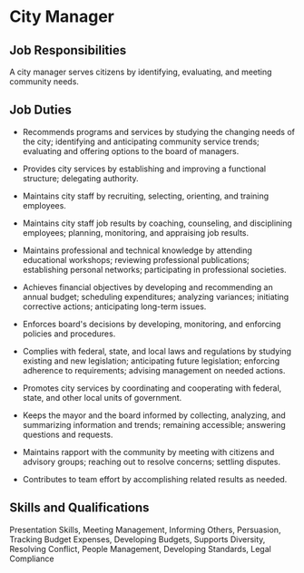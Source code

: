 # City Manager

## Job Responsibilities

A city manager serves citizens by identifying, evaluating, and meeting community needs.

## Job Duties

* Recommends programs and services by studying the changing needs of the city; identifying and anticipating community service trends; evaluating and offering options to the board of managers.

* Provides city services by establishing and improving a functional structure; delegating authority.

* Maintains city staff by recruiting, selecting, orienting, and training employees.

* Maintains city staff job results by coaching, counseling, and disciplining employees; planning, monitoring, and appraising job results.

* Maintains professional and technical knowledge by attending educational workshops; reviewing professional publications; establishing personal networks; participating in professional societies.

* Achieves financial objectives by developing and recommending an annual budget; scheduling expenditures; analyzing variances; initiating corrective actions; anticipating long-term issues.

* Enforces board&apos;s decisions by developing, monitoring, and enforcing policies and procedures.

* Complies with federal, state, and local laws and regulations by studying existing and new legislation; anticipating future legislation; enforcing adherence to requirements; advising management on needed actions.

* Promotes city services by coordinating and cooperating with federal, state, and other local units of government.

* Keeps the mayor and the board informed by collecting, analyzing, and summarizing information and trends; remaining accessible; answering questions and requests.

* Maintains rapport with the community by meeting with citizens and advisory groups; reaching out to resolve concerns; settling disputes.

* Contributes to team effort by accomplishing related results as needed.

## Skills and Qualifications

Presentation Skills, Meeting Management, Informing Others, Persuasion, Tracking Budget Expenses, Developing Budgets, Supports Diversity, Resolving Conflict, People Management, Developing Standards, Legal Compliance

